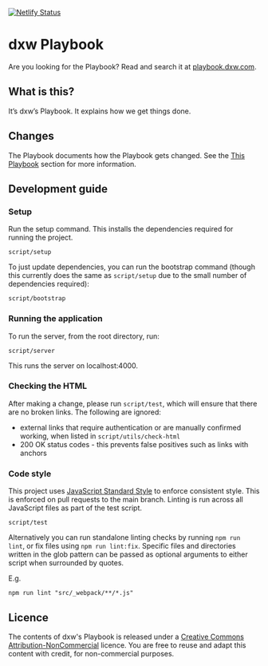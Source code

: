 [![Netlify Status](https://api.netlify.com/api/v1/badges/41bf71b6-221f-47c6-b391-4ac43b0b3b8c/deploy-status)](https://app.netlify.com/sites/laughing-payne-b9fbd2/deploys)

# dxw Playbook

Are you looking for the Playbook? Read and search it at
[playbook.dxw.com](https://playbook.dxw.com).

## What is this?

It’s dxw’s Playbook. It explains how we get things done.

## Changes

The Playbook documents how the Playbook gets changed. See the
[This Playbook](https://playbook.dxw.com/#this-playbook) section for more
information.

## Development guide

### Setup

Run the setup command. This installs the dependencies required for running the
project.

```
script/setup
```

To just update dependencies, you can run the bootstrap command (though this
currently does the same as `script/setup` due to the small number of
dependencies required):

```
script/bootstrap
```

### Running the application

To run the server, from the root directory, run:

```
script/server
```

This runs the server on localhost:4000.

### Checking the HTML

After making a change, please run `script/test`, which will ensure that there
are no broken links. The following are ignored:

- external links that require authentication or are manually confirmed working,
  when listed in `script/utils/check-html`
- 200 OK status codes - this prevents false positives such as links with anchors

### Code style

This project uses [JavaScript Standard Style](https://standardjs.com/) to enforce consistent style. This is enforced on pull requests to the main branch. Linting is run across all JavaScript files as part of the test script.

```
script/test
```

Alternatively you can run standalone linting checks by running `npm run lint`, or fix files using `npm run lint:fix`. Specific files and directories written in the glob pattern can be passed as optional arguments to either script when surrounded by quotes.

E.g.
```
npm run lint "src/_webpack/**/*.js"
```

## Licence

The contents of dxw's Playbook is released under a
[Creative Commons Attribution-NonCommercial](https://creativecommons.org/licenses/by-nc/2.0/uk/)
licence. You are free to reuse and adapt this content with credit, for
non-commercial purposes.
